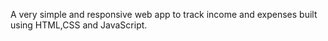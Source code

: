 A very simple and responsive web app to track income and expenses built using HTML,CSS and JavaScript.
